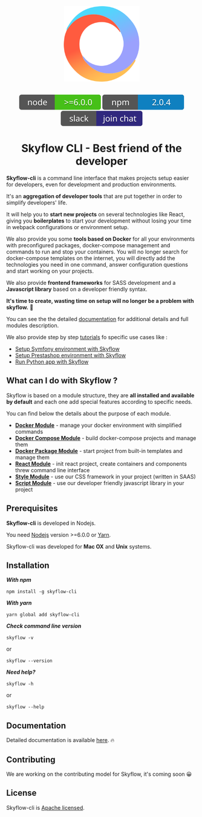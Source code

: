 <div align="center">
    <a href="https://skyflow.io/">
        <img width="200" height="200" src="extra/images/skyflow.svg">
    </a>
    <br>
    <br>

[![Join the chat](extra/images/badges/node.svg)][node-url]
[![Join the chat](extra/images/badges/npm.svg)][npm-url]
[![Join the chat](extra/images/badges/slack.svg)][slack-url]

</div>

<h1 align="center">Skyflow CLI - Best friend of the developer</h1>


**Skyflow-cli** is a command line interface that makes projects setup easier for developers, even for development and production environments.

It's an **aggregation of developer tools** that are put together in order to simplify developers' life. 

It will help you to **start new projects** on several technologies like React, giving you **boilerplates** to start your development without losing your time in webpack configurations or environment setup. 

We also provide you some **tools based on Docker** for all your environments with preconfigured packages, docker-compose management and commands to run and stop your containers. You will no longer search for docker-compose templates on the internet, you will directly add the technologies you need in one command, answer configuration questions and start working on your projects. 

We also provide **frontend frameworks** for SASS development and a **Javascript library** based on a developer friendly syntax. 

**It's time to create, wasting time on setup will no longer be a problem with skyflow.** 🚀

You can see the the detailed [documentation](https://skyflow.io/doc) for additional details and full modules description.

We also provide step by step [tutorials](https://skyflow.io/doc#skyflow-tutorials) fo specific use cases like :

- [Setup Symfony environment with Skyflow](https://skyflow.io/doc#doc-for-tutorials-docker-for-symfony)
- [Setup Prestashop environment with Skyflow](https://skyflow.io/doc#doc-for-tutorials-docker-for-prestashop)
- [Run Python app with Skyflow](https://skyflow.io/doc#doc-for-tutorials-docker-for-python)

## What can I do with Skyflow ?

Skyflow is based on a module structure, they are **all installed and available by default** and each one add special features according to specific needs. 

You can find below the details about the purpose of each module.

- [**Docker Module**](https://skyflow.io/doc#doc-for-docker-module-what-the-point) - manage your docker environment with simplified commands</li>
- [**Docker Compose Module**](https://skyflow.io/doc#doc-for-compose-module-what-the-point) - build docker-compose projects and manage them</li>
- [**Docker Package Module**](https://skyflow.io/doc#doc-for-package-module-what-the-point) - start project from built-in templates and manage them</li>
- [**React Module**](https://skyflow.io/doc#doc-for-react-module-what-the-point) - init react project, create containers and components threw command line interface</li>
- [**Style Module**](https://skyflow.io/doc#doc-for-style-module-what-the-point) - use our CSS framework in your project (written in SAAS)</li>
- [**Script Module**](https://skyflow.io/doc#doc-for-script-module-what-the-point) - use our developer friendly javascript library in your project</li>

## Prerequisites

**Skyflow-cli** is developed in Nodejs. 

You need [Nodejs](https://nodejs.org) version >=6.0.0 or [Yarn](https://yarnpkg.com).

Skyflow-cli was developed for **Mac OX** and **Unix** systems.

## Installation

_**With npm**_

```
npm install -g skyflow-cli
```

_**With yarn**_

```
yarn global add skyflow-cli
```

_**Check command line version**_

```
skyflow -v
```

or 

```
skyflow --version
```

_**Need help?**_

```
skyflow -h
```

or 

```
skyflow --help
```

## Documentation

Detailed documentation is available [here](https://skyflow.io/doc). 🔥

## Contributing

We are working on the contributing model for Skyflow, it's coming soon 😀

## License

Skyflow-cli is [Apache licensed](LICENSE).



[node-url]: https://nodejs.org
[npm-url]: https://www.npmjs.com/package/skyflow-cli
[slack-url]: https://join.slack.com/t/skyflow-cli/shared_invite/enQtNDg4MDIyODQ3Njg0LWYwMTUxZGM3NmQ3MGJhZTA3MDAzNTcwYWM2MzFjNzZmNzAzOWUxZjQ1YTkwMjVkNzU1NjUyMmM2Yjc1ZDI3NzQ